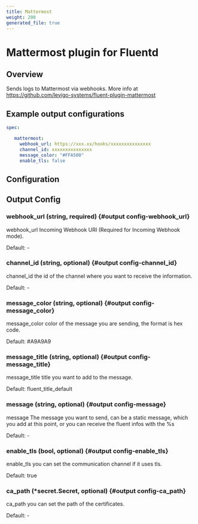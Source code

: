 ```yaml
---
title: Mattermost
weight: 200
generated_file: true
---
```


# Mattermost plugin for Fluentd
## Overview
 Sends logs to Mattermost via webhooks.
 More info at https://github.com/levigo-systems/fluent-plugin-mattermost

 ## Example output configurations
 ```yaml
 spec:

	mattermost:
	  webhook_url: https://xxx.xx/hooks/xxxxxxxxxxxxxxx
	  channel_id: xxxxxxxxxxxxxxx
	  message_color: "#FFA500"
	  enable_tls: false

 ```

## Configuration
## Output Config

### webhook_url (string, required) {#output config-webhook_url}

webhook_url Incoming Webhook URI (Required for Incoming Webhook mode). 

Default: -

### channel_id (string, optional) {#output config-channel_id}

channel_id the id of the channel where you want to receive the information. 

Default: -

### message_color (string, optional) {#output config-message_color}

message_color color of the message you are sending, the format is hex code.  

Default:  #A9A9A9

### message_title (string, optional) {#output config-message_title}

message_title title you want to add to the message.  

Default:  fluent_title_default

### message (string, optional) {#output config-message}

message The message you want to send, can be a static message, which you add at this point, or you can receive the fluent infos with the %s 

Default: -

### enable_tls (bool, optional) {#output config-enable_tls}

enable_tls you can set the communication channel if it uses tls.  

Default:  true

### ca_path (*secret.Secret, optional) {#output config-ca_path}

ca_path you can set the path of the certificates. 

Default: -


